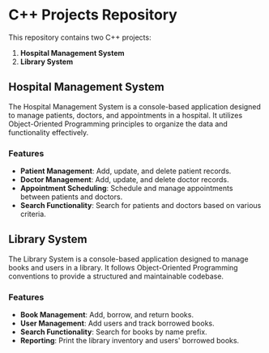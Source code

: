 # C++ Projects Repository

This repository contains two C++ projects:
1. **Hospital Management System**
2. **Library System**

## Hospital Management System

The Hospital Management System is a console-based application designed to manage patients, doctors, and appointments in a hospital. It utilizes Object-Oriented Programming principles to organize the data and functionality effectively.

### Features
- **Patient Management**: Add, update, and delete patient records.
- **Doctor Management**: Add, update, and delete doctor records.
- **Appointment Scheduling**: Schedule and manage appointments between patients and doctors.
- **Search Functionality**: Search for patients and doctors based on various criteria.

## Library System

The Library System is a console-based application designed to manage books and users in a library. It follows Object-Oriented Programming conventions to provide a structured and maintainable codebase.

### Features
- **Book Management**: Add, borrow, and return books.
- **User Management**: Add users and track borrowed books.
- **Search Functionality**: Search for books by name prefix.
- **Reporting**: Print the library inventory and users' borrowed books.
